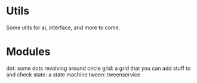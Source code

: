 # Utils

Some utils for ai, interface, and more to come.

# Modules

dot: some dots revolving around circle
grid: a grid that you can add stuff to and check
state: a state machine
tween: tweenservice